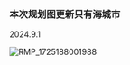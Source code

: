 ### 本次规划图更新只有海城市

2024.9.1



![RMP_1725188001988](https://github.com/user-attachments/assets/308e81ad-e026-48c6-892e-ce41ec8a069f)
